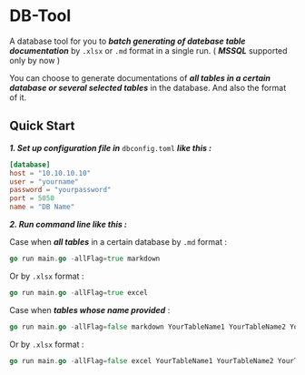 # DB-Tool

A database tool for you to ***batch generating of datebase table documentation*** by  `.xlsx` or `.md` format in a single run. ( ***MSSQL*** supported only by now )

You can choose to generate documentations of ***all tables in a certain database or several selected tables*** in the database. And also the format of it. 

## Quick Start

***1. Set up configuration file in***  `dbconfig.toml` ***like this :*** 

```toml
[database]
host = "10.10.10.10"
user = "yourname"
password = "yourpassword"
port = 5050
name = "DB Name"
```



***2. Run command line like this :***

Case when ***all tables*** in a certain database by `.md` format : 

```go
go run main.go -allFlag=true markdown
```

Or by `.xlsx` format : 

```go
go run main.go -allFlag=true excel
```

Case when ***tables whose name provided*** : 

```go
go run main.go -allFlag=false markdown YourTableName1 YourTableName2 YourTableName3 
```

Or by `.xlsx` format : 

```go
go run main.go -allFlag=false excel YourTableName1 YourTableName2 YourTableName3 
```

